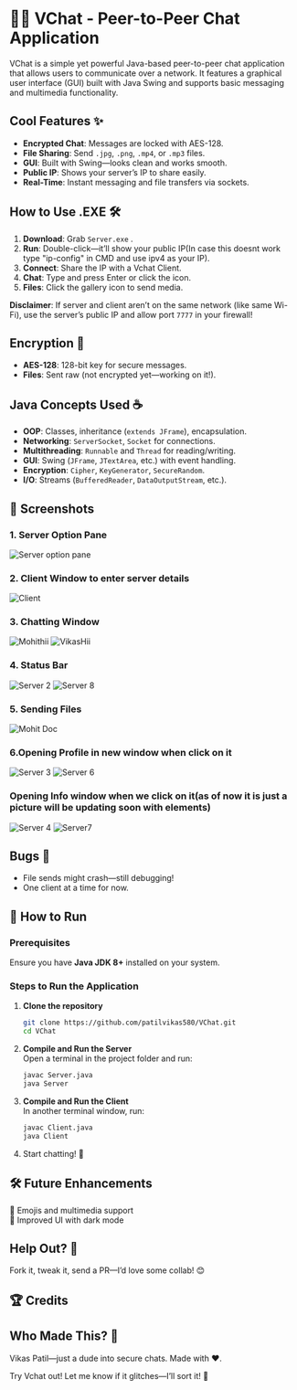 # 📲📲 VChat - Peer-to-Peer Chat Application  

VChat is a simple yet powerful Java-based peer-to-peer chat application that allows users to communicate over a network. It features a graphical user interface (GUI) built with Java Swing and supports basic messaging and multimedia functionality.

## Cool Features ✨

- **Encrypted Chat**: Messages are locked with AES-128.  
- **File Sharing**: Send `.jpg`, `.png`, `.mp4`, or `.mp3` files.  
- **GUI**: Built with Swing—looks clean and works smooth.  
- **Public IP**: Shows your server’s IP to share easily.  
- **Real-Time**: Instant messaging and file transfers via sockets.

## How to Use .EXE 🛠️

1. **Download**: Grab `Server.exe` .  
2. **Run**: Double-click—it’ll show your public IP(In case this doesnt work type "ip-config" in CMD and use ipv4 as your IP).  
3. **Connect**: Share the IP with a Vchat Client.  
4. **Chat**: Type and press Enter or click the icon.  
5. **Files**: Click the gallery icon to send media.

**Disclaimer**: If server and client aren’t on the same network (like same Wi-Fi), use the server’s public IP and allow port `7777` in your firewall!

## Encryption 🔐

- **AES-128**: 128-bit key for secure messages.  
- **Files**: Sent raw (not encrypted yet—working on it!).

## Java Concepts Used ☕

- **OOP**: Classes, inheritance (`extends JFrame`), encapsulation.  
- **Networking**: `ServerSocket`, `Socket` for connections.  
- **Multithreading**: `Runnable` and `Thread` for reading/writing.  
- **GUI**: Swing (`JFrame`, `JTextArea`, etc.) with event handling.  
- **Encryption**: `Cipher`, `KeyGenerator`, `SecureRandom`.  
- **I/O**: Streams (`BufferedReader`, `DataOutputStream`, etc.).  

## 📸 Screenshots  

### 1. Server Option Pane
![Server option pane](https://github.com/user-attachments/assets/430b579a-09cf-4405-a167-bde4b77568ed)

### 2. Client Window to enter server details
![Client](https://github.com/user-attachments/assets/90b36ca2-cdc2-44a7-a21c-79dfcb653fd8)


### 3. Chatting Window 
![Mohithii](https://github.com/user-attachments/assets/59cea729-d567-4505-bbec-f8483e14649c)
![VikasHii](https://github.com/user-attachments/assets/2aced9f2-a422-4453-bb9b-4a1752a7647b)

### 4. Status Bar
![Server 2](https://github.com/patilvikas580/V-chat-peer-to-peer-chatting-application-using-Java/assets/84447249/37a622e7-a50c-4872-aec1-edb2a1fbc7fe)
![Server 8](https://github.com/patilvikas580/V-chat-peer-to-peer-chatting-application-using-Java/assets/84447249/f04d226a-e7f1-4221-9cc0-bcce0d771902)

### 5. Sending Files
![Mohit Doc](https://github.com/user-attachments/assets/dd5c4df6-c070-4bf6-b39b-619613b265c6)

### 6.Opening Profile in new window when click on it
![Server 3](https://github.com/patilvikas580/V-chat-peer-to-peer-chatting-application-using-Java/assets/84447249/9a433ab0-ce58-4182-be82-e5b8f3ba8306)
![Server 6](https://github.com/patilvikas580/V-chat-peer-to-peer-chatting-application-using-Java/assets/84447249/a2024bc2-375a-47e7-b6f7-45a697081fe8)
### Opening Info window when we click on it(as of now it is just a picture will be updating soon with elements)
![Server 4](https://github.com/patilvikas580/V-chat-peer-to-peer-chatting-application-using-Java/assets/84447249/5fec6bac-bb03-46c9-aa9c-c9103d1b8a6d)
![Server7](https://github.com/patilvikas580/V-chat-peer-to-peer-chatting-application-using-Java/assets/84447249/2270c201-f91d-4e55-9b98-c3ad1952a45b)

## Bugs 🐛

- File sends might crash—still debugging!  
- One client at a time for now.


## 🚀 How to Run  

### Prerequisites  
Ensure you have **Java JDK 8+** installed on your system.  

### Steps to Run the Application  

1. **Clone the repository**  
   ```bash
   git clone https://github.com/patilvikas580/VChat.git
   cd VChat
   ```
2. **Compile and Run the Server**  
   Open a terminal in the project folder and run:  
   ```bash
   javac Server.java
   java Server
   ```
3. **Compile and Run the Client**  
   In another terminal window, run:  
   ```bash
   javac Client.java
   java Client
   ```
4. Start chatting! 🎉  

## 🛠️ Future Enhancements  
🔹 Emojis and multimedia support  
🔹 Improved UI with dark mode  

 
## Help Out? 🤝

Fork it, tweak it, send a PR—I’d love some collab! 😊

## 🏆 Credits 
## Who Made This? 👋

Vikas Patil—just a dude into secure chats. Made with ❤️.

Try Vchat out! Let me know if it glitches—I’ll sort it! 🎉








